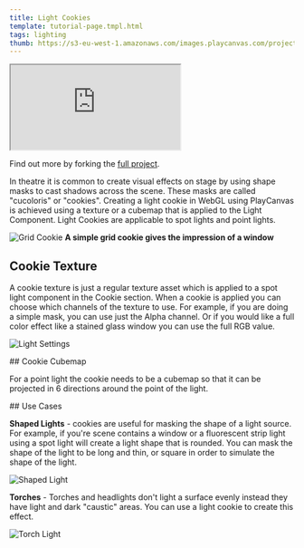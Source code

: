 ```yaml
---
title: Light Cookies
template: tutorial-page.tmpl.html
tags: lighting
thumb: https://s3-eu-west-1.amazonaws.com/images.playcanvas.com/projects/12/409793/19BDEF-image-75.jpg
---
```


<iframe src="https://playcanv.as/p/AGtssoOU/"></iframe>

Find out more by forking the [full project][1].

In theatre it is common to create visual effects on stage by using shape masks to cast shadows across the scene. These masks are called "cucoloris" or "cookies". Creating a light cookie in WebGL using PlayCanvas is achieved using a texture or a cubemap that is applied to the Light Component. Light Cookies are applicable to spot lights and point lights.

![Grid Cookie][2]
**A simple grid cookie gives the impression of a window**

## Cookie Texture

A cookie texture is just a regular texture asset which is applied to a spot light component in the Cookie section. When a cookie is applied you can choose which channels of the texture to use. For example, if you are doing a simple mask, you can use just the Alpha channel. Or if you would like a full color effect like a stained glass window you can use the full RGB value.

![Light Settings][3]

## Cookie Cubemap

For a point light the cookie needs to be a cubemap so that it can be projected in 6 directions around the point of the light.

## Use Cases

**Shaped Lights** - cookies are useful for masking the shape of a light source. For example, if you're scene contains a window or a fluorescent strip light using a spot light will create a light shape that is rounded. You can mask the shape of the light to be long and thin, or square in order to simulate the shape of the light.

![Shaped Light][5]

**Torches** - Torches and headlights don't light a surface evenly instead they have light and dark "caustic" areas. You can use a light cookie to create this effect.

![Torch Light][4]

[1]: https://playcanvas.com/project/409793/overview/example-light-cookies
[2]: /images/tutorials/intermediate/light-cookies/window-cookie.jpg
[3]: /images/tutorials/intermediate/light-cookies/cookie-setting.jpg
[4]: /images/tutorials/intermediate/light-cookies/torch-cookie.jpg
[5]: /images/tutorials/intermediate/light-cookies/square-cookie.jpg

